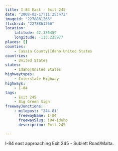 ```yaml
---
title: I-84 East - Exit 245
date: "2008-02-17T11:25:47Z"
imageid: "2278861266"
flickrid: "2278861266"
location:
    latitude: 42.336459
    longitude: -113.225977
places: []
counties:
    - Cassia County|Idaho|United States
countries:
    - United States
states:
    - Idaho|United States
highwaytypes:
    - Interstate Highway
highways:
    - I-84
tags:
    - Exit 245
    - Big Green Sign
freewayJunctions:
    - milepost: "244.81"
      freewayName: I-84
      freewaySlug: i84-idaho
      description: Exit 245

---
```

I-84 east approaching Exit 245 - Sublett Road/Malta.
